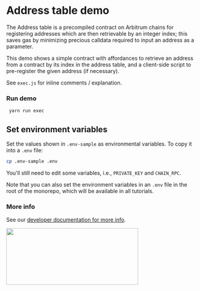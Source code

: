 # Address table demo

The Address table is a precompiled contract on Arbitrum chains for registering addresses which are then retrievable by an integer index; this saves gas by minimizing precious calldata required to input an address as a parameter.

This demo shows a simple contract with affordances to retrieve an address from a contract by its index in the address table, and a client-side script to pre-register the given address (if necessary).

See `exec.js` for inline comments / explanation.

### Run demo

```
 yarn run exec
```

## Set environment variables

Set the values shown in `.env-sample` as environmental variables. To copy it into a `.env` file:

```bash
cp .env-sample .env
```

You'll still need to edit some variables, i.e., `PRIVATE_KEY` and `CHAIN_RPC`.

Note that you can also set the environment variables in an `.env` file in the root of the monorepo, which will be available in all tutorials.

### More info

See our [developer documentation for more info](https://docs.arbitrum.io/).

<p align="left">
  <img width="350" height="150" src= "../../assets/logo.svg" />
</p>
